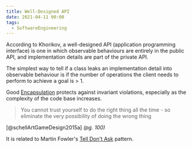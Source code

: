 ```yaml
---
title: Well-Designed API
date: 2021-04-11 00:00
tags:
  - SoftwareEngineering
---
```


According to Khorikov, a well-designed API (application programming interface) is one in which observable behaviours are entirely in the public API, and implementation details are part of the private API.

The simplest way to tell if a class leaks an implementation detail into observable behaviour is if the number of operations the client needs to perform to achieve a goal is > 1.

Good [Encapsulation](encapsulation.md) protects against invariant violations, especially as the complexity of the code base increases.

> You cannot trust yourself to do the right thing all the time - so eliminate the very possibility of doing the wrong thing

[@schellArtGameDesign2015a] *(pg. 100)*

It is related to Martin Fowler's [Tell Don't Ask](https://martinfowler.com/bliki/TellDontAsk.html) pattern.

